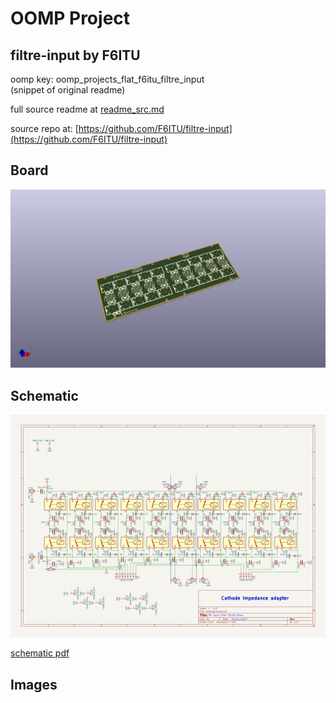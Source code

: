 # OOMP Project  
## filtre-input  by F6ITU  
  
oomp key: oomp_projects_flat_f6itu_filtre_input  
(snippet of original readme)  
  
  
  full source readme at [readme_src.md](readme_src.md)  
  
source repo at: [https://github.com/F6ITU/filtre-input](https://github.com/F6ITU/filtre-input)  
## Board  
  
[![working_3d.png](working_3d_600.png)](working_3d.png)  
## Schematic  
  
[![working_schematic.png](working_schematic_600.png)](working_schematic.png)  
  
[schematic pdf](working_schematic.pdf)  
## Images  
